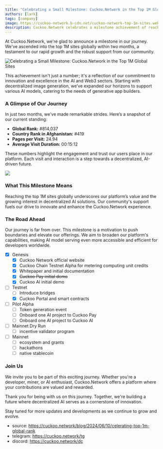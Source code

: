 ```yaml
---
title: "Celebrating a Small Milestone: Cuckoo.Network in the Top 1M Global Sites"
authors: [lark]
tags: [company]
image: https://cuckoo-network.b-cdn.net/cuckoo-network-top-1m-sites.webp
description: Cuckoo.Network celebrates a milestone achievement of reaching the top 1M sites globally, showcasing its rapid growth and impact in the AI and Web3 space.
---
```


At Cuckoo.Network, we're glad to announce a milestone in our journey. We've ascended into the top 1M sites globally within two months, a testament to our rapid growth and the robust support from our community.

![Celebrating a Small Milestone: Cuckoo.Network in the Top 1M Global Sites](https://cuckoo-network.b-cdn.net/cuckoo-network-top-1m-sites.webp "Celebrating a Small Milestone: Cuckoo.Network in the Top 1M Global Sites")

This achievement isn't just a number; it's a reflection of our commitment to innovation and excellence in the AI and Web3 sectors. Starting with decentralized image generation, we’ve expanded our horizons to support various AI models, catering to the needs of generative app builders.

### A Glimpse of Our Journey

In just two months, we've made remarkable strides. Here’s a snapshot of our current standing:

- **Global Rank:** #814,037
- **Country Rank in Afghanistan:** #419
- **Pages per Visit:** 24.94
- **Average Visit Duration:** 00:15:12

These numbers highlight the engagement and trust our users place in our platform. Each visit and interaction is a step towards a decentralized, AI-driven future.

[![](https://cuckoo-network.b-cdn.net/cuckoo-global-rank.webp)](https://www.similarweb.com/website/cuckoo.network/)

### What This Milestone Means

Reaching the top 1M sites globally underscores our platform’s value and the growing interest in decentralized AI solutions. Our community's support fuels our drive to innovate and enhance the Cuckoo.Network experience.

### The Road Ahead

Our journey is far from over. This milestone is a motivation to push boundaries and elevate our offerings. We aim to broaden our platform's capabilities, making AI model serving even more accessible and efficient for developers worldwide.

- [x] Genesis
  - [x] Cuckoo Network official website
  - [x] Cuckoo Chain Testnet Alpha for metering computing unit credits
  - [x] Whitepaper and initial documentation
  - [x] ~~Cuckoo Pay initial demo~~
  - [x] Cuckoo AI initial demo
- [ ] Testnet
  - [ ] Introduce bridges
  - [x] Cuckoo Portal and smart contracts
- [ ] Pilot Alpha
  - [ ] Token generation event
  - [ ] Onboard one AI project to Cuckoo Pay
  - [ ] Onboard one AI project to Cuckoo AI
- [ ] Mainnet Dry Run
  - [ ] incentive validator program
- [ ] Mainnet
  - [ ] ecosystem and grants
  - [ ] hackathons
  - [ ] native stablecoin

### Join Us

We invite you to be part of this exciting journey. Whether you're a developer, miner, or AI enthusiast, Cuckoo.Network offers a platform where your contributions are valued and rewarded.

Thank you for being with us on this journey. Together, we're building a future where decentralized AI serves as a cornerstone of innovation.

Stay tuned for more updates and developments as we continue to grow and evolve.

- source: https://cuckoo.network/blog/2024/06/10/celerating-top-1m-global-rank
- telegram: https://cuckoo.network/tg
- discord: https://cuckoo.network/dc

